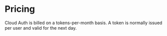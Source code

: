 # Pricing

Cloud Auth is billed on a tokens-per-month basis. A token is normally issued per user and valid for the next day.

<Pricing />
